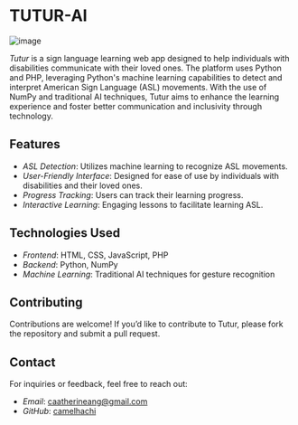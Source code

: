 # TUTUR-AI

![image](https://github.com/user-attachments/assets/2708637a-ba83-44d1-9adb-c9273e7b85ed)



*Tutur* is a sign language learning web app designed to help individuals with disabilities communicate with their loved ones. The platform uses Python and PHP, leveraging Python's machine learning capabilities to detect and interpret American Sign Language (ASL) movements. With the use of NumPy and traditional AI techniques, Tutur aims to enhance the learning experience and foster better communication and inclusivity through technology.

## Features

- *ASL Detection*: Utilizes machine learning to recognize ASL movements.
- *User-Friendly Interface*: Designed for ease of use by individuals with disabilities and their loved ones.
- *Progress Tracking*: Users can track their learning progress.
- *Interactive Learning*: Engaging lessons to facilitate learning ASL.

## Technologies Used

- *Frontend*: HTML, CSS, JavaScript, PHP
- *Backend*: Python, NumPy
- *Machine Learning*: Traditional AI techniques for gesture recognition

## Contributing

Contributions are welcome! If you’d like to contribute to Tutur, please fork the repository and submit a pull request.

## Contact

For inquiries or feedback, feel free to reach out:

- *Email*: caatherineang@gmail.com
- *GitHub*: [camelhachi](https://github.com/camelhachi)
